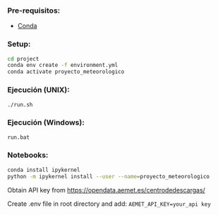 ### Pre-requisitos:
- [Conda](https://docs.conda.io/projects/conda/en/stable/user-guide/install/index.html)

### Setup:
```sh
cd project
conda env create -f environment.yml
conda activate proyecto_meteorologico
```

### Ejecución (UNIX):
```sh
./run.sh
```

### Ejecución (Windows):
```sh
run.bat
```

### Notebooks:

```sh
conda install ipykernel
python -m ipykernel install --user --name=proyecto_meteorologico
```

Obtain API key from https://opendata.aemet.es/centrodedescargas/

Create .env file in root directory and add:
```AEMET_API_KEY=your_api key```
